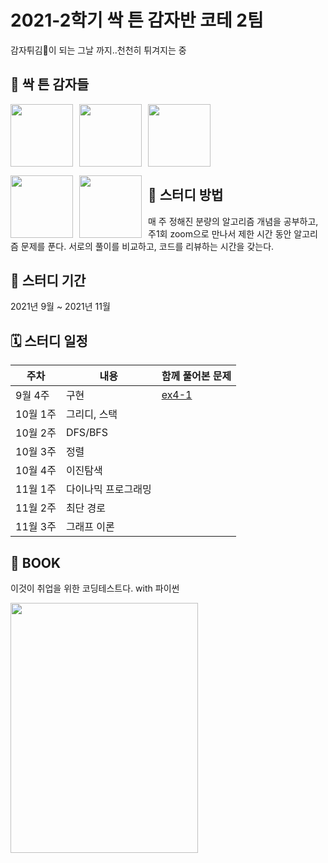# 2021-2학기 싹 튼 감자반 코테 2팀
감자튀김🍟이 되는 그날 까지..천천히 튀겨지는 중

## 🥔 싹 튼 감자들

  <a  href= "https://github.com/hijyun"><img src="https://avatars.githubusercontent.com/u/54613024?v=4" width=100px ></a> <a style = "float:left; margin-right:10px;" href= "https://github.com/sm022"><img src="https://avatars.githubusercontent.com/u/77651050?v=4" width=100px></a> <a style = "float:left; margin-right:10px;" href= "https://github.com/Soooyeon-Kim"><img src="https://avatars.githubusercontent.com/u/83583349?v=4" width=100px></a> 

<a style = "float:left; margin-right:10px;" href= "https://github.com/JUHYUN030"><img src="https://avatars.githubusercontent.com/u/64799496?v=4" width=100px></a> <a style = "float:left; margin-right:10px;" href= "https://github.com/weeejee"><img src="https://avatars.githubusercontent.com/u/90193718?v=4" width=100px></a>

## 📝 스터디 방법
매 주 정해진 분량의 알고리즘 개념을 공부하고, 주1회 zoom으로 만나서 제한 시간 동안 알고리즘 문제를 푼다.
서로의 풀이를 비교하고, 코드를 리뷰하는 시간을 갖는다.

## 📅 스터디 기간
2021년 9월 ~ 2021년 11월

## 🗓 스터디 일정
|주차|내용|함께 풀어본 문제|
|------|-------|------|
|9월 4주|구현| <a href="https://github.com/hijyun/algorithm/blob/master/SproutPotato/ex4-1.py">ex4-1</a>
|10월 1주|그리디, 스택|
|10월 2주|DFS/BFS|
|10월 3주|정렬|
|10월 4주|이진탐색|
|11월 1주|다이나믹 프로그래밍|
|11월 2주|최단 경로|
|11월 3주|그래프 이론|

## 📔 BOOK
이것이 취업을 위한 코딩테스트다. with 파이썬
<div style = align:"left">
<a href= "http://www.yes24.com/Product/Goods/91433923"><img src="https://user-images.githubusercontent.com/54613024/135274627-b7f46902-205f-42b3-8553-453de787372a.png"  width="300" height="400">
  </div>
